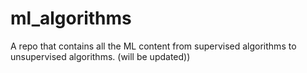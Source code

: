 # ml_algorithms
A repo that contains all the ML content from supervised algorithms to unsupervised algorithms. (will be updated))
